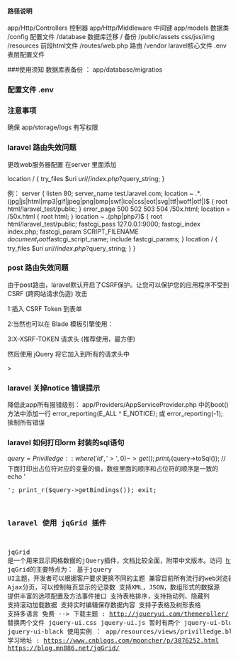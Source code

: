 #### 路径说明
app/Http/Controllers    控制器
app/Http/Middleware     中间键
app/models              数据类 
/config                 配置文件
/database               数据库迁移 / 备份
/public/assets          css/jss/img
/resources              前段html文件
/routes/web.php         路由
/vendor                 laravel核心文件
.env                    表层配置文件





###使用须知
数据库表备份 ： app/database/migratios



### 配置文件   .env



### 注意事项
确保 app/storage/logs   有写权限

### laravel  路由失效问题
更改web服务器配置
在server 里面添加

location / {
              try_files $uri $uri/ /index.php?$query_string;
          }

例：
 server {
          listen       80;
          server_name   test.laravel.com;
          location ~ .*\.(jpg|js|html|mp3|gif|jpeg|png|bmp|swf|ico|css|eot|svg|ttf|woff|otf|)$ {
              root           html/laravel_test/public;
           }
          error_page   500 502 503 504  /50x.html;
          location = /50x.html {
              root   html;
          }
         location ~ \.(php|php7)$ {
            root            html/laravel_test/public;
            fastcgi_pass   127.0.0.1:9000;
            fastcgi_index  index.php;
            fastcgi_param  SCRIPT_FILENAME  $document_root$fastcgi_script_name;
            include        fastcgi_params;
          }
          location / {
              try_files $uri $uri/ /index.php?$query_string;
          }
       }                 



### post 路由失效问题
由于post路由，laravel默认开启了CSRF保护。让您可以保护您的应用程序不受到 CSRF (跨网站请求伪造) 攻击

1:插入 CSRF Token 到表单
<input type="hidden" name="_token" value="<?php echo csrf_token(); ?>">

2:当然也可以在 Blade 模板引擎使用：
<input type="hidden" name="_token" value="{{ csrf_token() }}">

3:X-XSRF-TOKEN 请求头  (推荐使用，最方便)
<meta name="csrf-token" content="{{ csrf_token() }}" />

然后使用 jQuery 将它加入到所有的请求头中

<script type="text/javascript">
	$.ajaxSetup({
    headers: {
        'X-CSRF-TOKEN': $('meta[name="csrf-token"]').attr('content')
    }});
</script>>



### laravel  关掉notice 错误提示
降低此app所有报错级别：
app/Providers/AppServiceProvider.php
中的boot()方法中添加一行 
error_reporting(E_ALL ^ E_NOTICE); 或 error_reporting(-1); 抵制所有错误



### laravel 如何打印orm 封装的sql语句
$query =  Privilledge::where('id', '>', 0)->get();
print_r($query->toSql());
//下面打印出占位符对应的变量的值，数组里面的顺序和占位符的顺序是一致的
echo '<pre>';
print_r($query->getBindings());
exit;




### laravel  使用 jqGrid 插件
jqGrid 是一个用来显示网格数据的jQuery插件，文档比较全面，附带中文版本。访问 http://www.trirand.com/blog/
jqGrid的主要特点为：
    基于jquery UI主题，开发者可以根据客户要求更换不同的主题
    兼容目前所有流行的web浏览器
    Ajax分页，可以控制每页显示的记录数
    支持XML，JSON，数组形式的数据源
    提供丰富的选项配置及方法事件接口
    支持表格排序，支持拖动列、隐藏列
    支持滚动加载数据
    支持实时编辑保存数据内容
    支持子表格及树形表格
    支持多语言
    免费 -->
下载主题 : http://jqueryui.com/themeroller/ 
替换两个文件  jquery-ui.css   jquery-ui.js  暂时有两个   jquery-ui-blue   jquery-ui-black 
使用实例 ： app/resources/views/privilledge.blade.php
学习地址 : https://www.cnblogs.com/mooncher/p/3876252.html     https://blog.mn886.net/jqGrid/







